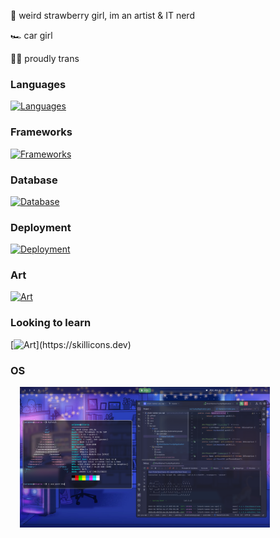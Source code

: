 🍓 weird strawberry girl, im an artist & IT nerd

🏎️ car girl

🏳️‍⚧️ proudly trans

### Languages

[![Languages](https://skillicons.dev/icons?i=java,ts,js,py,cs)](https://skillicons.dev)

### Frameworks

[![Frameworks](https://skillicons.dev/icons?i=next,react,redux,bootstrap,spring,nodejs)](https://skillicons.dev)

### Database

[![Database](https://skillicons.dev/icons?i=mongodb,mysql,sqlite)](https://skillicons.dev)

### Deployment

[![Deployment](https://skillicons.dev/icons?i=docker)](https://skillicons.dev)

### Art

[![Art](https://skillicons.dev/icons?i=ps,ableton)](https://skillicons.dev)

### Looking to learn

[![Art](https://skillicons.dev/icons?i=kubernetes,raspberrypi,)](https://skillicons.dev)

### OS

<img src="arch.png" alt="My OS desktop" width="400" style="margin-left: 15px;"/>
